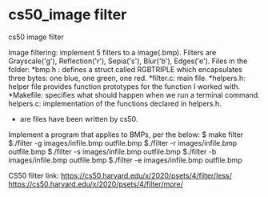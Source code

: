 # cs50_image filter
 cs50 image filter

Image filtering: implement 5 filters to a image(.bmp). Filters are Grayscale('g'), Reflection('r'), Sepia('s'), Blur('b'), Edges('e').
Files in the folder:
*bmp.h : defines a struct called RGBTRIPLE which encapsulates three bytes: one blue, one green, one red.
*filter.c: main file.
*helpers.h: helper file provides function prototypes for the function I worked with.
*Makefile: specifies what should happen when we run a terminal command.
helpers.c: implementation of the functions declared in helpers.h.
* are files have been written by cs50.

Implement a program that applies to BMPs, per the below:
$ make filter
$./filter -g images/infile.bmp outfile.bmp
$./filter -r images/infile.bmp outfile.bmp
$./filter -s images/infile.bmp outfile.bmp
$./filter -b images/infile.bmp outfile.bmp
$./filter -e images/infile.bmp outfile.bmp

CS50 filter link: https://cs50.harvard.edu/x/2020/psets/4/filter/less/   https://cs50.harvard.edu/x/2020/psets/4/filter/more/
